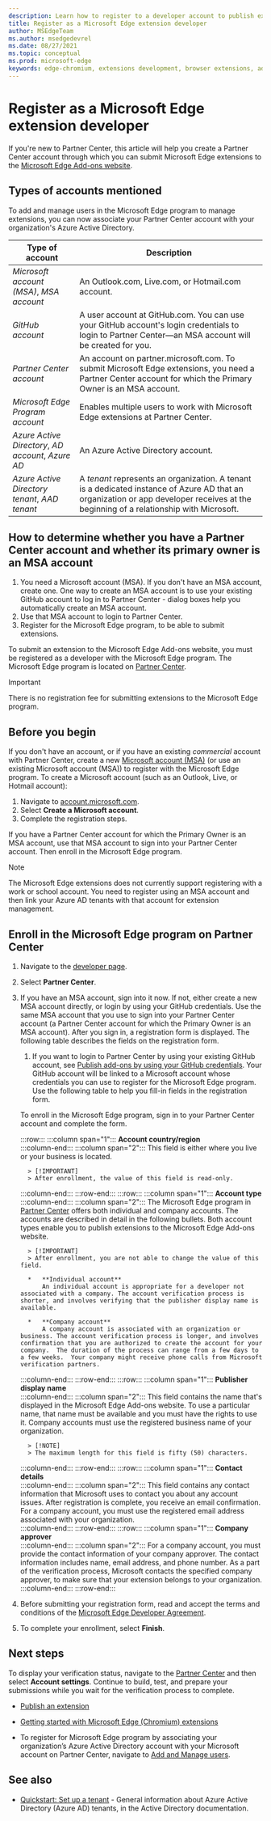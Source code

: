 ```yaml
---
description: Learn how to register to a developer account to publish extensions to Microsoft Edge Add-ons website.
title: Register as a Microsoft Edge extension developer
author: MSEdgeTeam
ms.author: msedgedevrel
ms.date: 08/27/2021
ms.topic: conceptual
ms.prod: microsoft-edge
keywords: edge-chromium, extensions development, browser extensions, add-ons, partner center, developer
---
```

# Register as a Microsoft Edge extension developer

If you're new to Partner Center, this article will help you create a Partner Center account <!-- and register as a Microsoft Edge extension developer --> through which you can submit Microsoft Edge extensions to the [Microsoft Edge Add-ons website](https://microsoftedge.microsoft.com/addons/Microsoft-Edge-Extensions-Home).


<!-- ====================================================================== -->
## Types of accounts mentioned

To add and manage users in the Microsoft Edge program to manage extensions, you can now associate your Partner Center account with your organization's Azure Active Directory.

| Type of account | Description |
|---|---|
| _Microsoft account (MSA)_, _MSA account_ | An Outlook.com, Live.com, or Hotmail.com account. |
| _GitHub account_ | A user account at GitHub.com.  You can use your GitHub account's login credentials to login to Partner Center—an MSA account will be created for you. |
| _Partner Center account_ | An account on partner.microsoft.com.  To submit Microsoft Edge extensions, you need a Partner Center account for which the Primary Owner is an MSA account. |
| _Microsoft Edge Program account_ | Enables multiple users to work with Microsoft Edge extensions at Partner Center. |
| _Azure Active Directory_, _AD account_, _Azure AD_ | An Azure Active Directory account. |
| _Azure Active Directory tenant_, _AAD tenant_ | A _tenant_ represents an organization.  A tenant is a dedicated instance of Azure AD that an organization or app developer receives at the beginning of a relationship with Microsoft. |


<!-- ====================================================================== -->
## How to determine whether you have a Partner Center account and whether its primary owner is an MSA account

<!-- A tenant is needed in the article "Add users to the Microsoft Edge program" (aad-account.md), not in the present article. -->

1. You need a Microsoft account (MSA).  If you don't have an MSA account, create one.  One way to create an MSA account is to use your existing GitHub account to log in to Partner Center - dialog boxes help you automatically create an MSA account.
1. Use that MSA account to login to Partner Center.
1. Register for the Microsoft Edge program, to be able to submit extensions.

<!-- this article has a broader audience than aad-account.md -->

To submit an extension to the Microsoft Edge Add-ons website, you must be registered as a developer with the Microsoft Edge program.  The Microsoft Edge program is located on [Partner Center][MicrosoftPartnerCenter].  

> [!IMPORTANT]
> There is no registration fee for submitting extensions to the Microsoft Edge program.  


<!-- ====================================================================== -->
## Before you begin  

If you don't have an account, or if you have an existing _commercial_ account with Partner Center, create a new [Microsoft account (MSA)][WindowsCommunityEverythingAboutMicrosoftAccounts] (or use an existing Microsoft account (MSA)) to register with the Microsoft Edge program.  To create a Microsoft account (such as an Outlook, Live, or Hotmail account):

1. Navigate to [account.microsoft.com][MicrosoftAccount].  
1. Select **Create a Microsoft account**.
1. Complete the registration steps.
    
If you have a Partner Center account for which the Primary Owner is an MSA account, use that MSA account to sign into your Partner Center account.  Then enroll in the Microsoft Edge program. 

> [!NOTE]
> The Microsoft Edge extensions does not currently support registering with a work or school account. You need to register using an MSA account and then link your Azure AD tenants with that account for extension management. 


<!-- ====================================================================== -->
## Enroll in the Microsoft Edge program on Partner Center  

1.  Navigate to the [developer page][MicrosoftPartnerCenter].
1.  Select **Partner Center**.  
1.  If you have an MSA account, sign into it now.  If not, either create a new MSA account directly, or login by using your GitHub credentials.  Use the same MSA account that you use to sign into your Partner Center account (a Partner Center account for which the Primary Owner is an MSA account).  After you sign in, a registration form is displayed. The following table describes the fields on the registration form.  
    1.  If you want to login to Partner Center by using your existing GitHub account, see [Publish add-ons by using your GitHub credentials](github.md).  Your GitHub account will be linked to a Microsoft account whose credentials you can use to register for the Microsoft Edge program.  Use the following table to help you fill-in fields in the registration form.
    
    To enroll in the Microsoft Edge program, sign in to your Partner Center account and complete the form.  
    
    :::row:::
       :::column span="1":::
          **Account country/region**  
       :::column-end:::
       :::column span="2":::
          This field is either where you live or your business is located.  
          
          > [!IMPORTANT]
          > After enrollment, the value of this field is read-only.  
          
       :::column-end:::
    :::row-end:::
    :::row:::
       :::column span="1":::
          **Account type**  
       :::column-end:::
       :::column span="2":::
          The Microsoft Edge program in [Partner Center][MicrosoftPartnerCenter] offers both individual and company accounts. The accounts are described in detail in the following bullets.  Both account types enable you to publish extensions to the Microsoft Edge Add-ons website.  
          
          > [!IMPORTANT]
          > After enrollment, you are not able to change the value of this field.  
          
          *   **Individual account**  
              An individual account is appropriate for a developer not associated with a company. The account verification process is shorter, and involves verifying that the publisher display name is available.  

          *   **Company account**  
              A company account is associated with an organization or business. The account verification process is longer, and involves confirmation that you are authorized to create the account for your company.  The duration of the process can range from a few days to a few weeks.  Your company might receive phone calls from Microsoft verification partners.
              
       :::column-end:::
    :::row-end:::
    :::row:::
       :::column span="1":::
          **Publisher display name**  
       :::column-end:::
       :::column span="2":::
          This field contains the name that's displayed in the Microsoft Edge Add-ons website.  To use a particular name, that name must be available and you must have the rights to use it.  Company accounts must use the registered business name of your organization.  
          
          > [!NOTE]
          > The maximum length for this field is fifty (50) characters.  
          
       :::column-end:::
    :::row-end:::
    :::row:::
       :::column span="1":::
          **Contact details**  
       :::column-end:::
       :::column span="2":::
          This field contains any contact information that Microsoft uses to contact you about any account issues. After registration is complete, you receive an email confirmation. For a company account, you must use the registered email address associated with your organization.  
       :::column-end:::
    :::row-end:::
    :::row:::
       :::column span="1":::
          **Company approver**  
       :::column-end:::
       :::column span="2":::
          For a company account, you must provide the contact information of your company approver.  The contact information includes name, email address, and phone number.  As a part of the verification process, Microsoft contacts the specified company approver, to make sure that your extension belongs to your organization.  
       :::column-end:::
    :::row-end:::
    
1.  Before submitting your registration form, read and accept the terms and conditions of the [Microsoft Edge Developer Agreement][MicrosoftAppDeveloperAgreement].  
1.  To complete your enrollment, select **Finish**.  
    

<!-- ====================================================================== -->
## Next steps

To display your verification status, navigate to the [Partner Center][MicrosoftPartnerCenter] and then select **Account settings**.  Continue to build, test, and prepare your submissions while you wait for the verification process to complete.

*  [Publish an extension][ExtensionsChromiumPublishExtension]

*  [Getting started with Microsoft Edge (Chromium) extensions][ExtensionsChromiumGettingStartedIndex]

*  To register for Microsoft Edge program by associating your organization’s Azure Active Directory account with your Microsoft account on Partner Center, navigate to [Add and Manage users][AddandManageUsers].


<!-- ====================================================================== -->
## See also

*  [Quickstart: Set up a tenant](/azure/active-directory/develop/quickstart-create-new-tenant) - General information about Azure Active Directory (Azure AD) tenants, in the Active Directory documentation.


<!-- links -->
[AddandManageUsers]: ./aad-account.md "Add and Manage users | Microsoft Docs"
[ExtensionsChromiumGettingStartedIndex]: ../getting-started/index.md "Getting started with Microsoft Edge (Chromium) extensions | Microsoft Docs"  
[ExtensionsChromiumPublishExtension]: ./publish-extension.md "Publish an extension | Microsoft Docs"  
[MicrosoftAppDeveloperAgreement]: /legal/windows/agreements/app-developer-agreement "App Developer agreement | Microsoft Docs"  
<!-- external links -->
[MicrosoftAccount]: https://account.microsoft.com/account "Microsoft account"
[MicrosoftPartnerCenter]: https://partner.microsoft.com "Partner Center"
<!-- unnecessarily specific version of the above?  https://partner.microsoft.com/dashboard/microsoftedge/public/login?ref=dd -->
[WindowsCommunityEverythingAboutMicrosoftAccounts]: https://community.windows.com/stories/everything-you-need-to-know-about-microsoft-accounts "Everything you need to know about Microsoft accounts | Windows Community"
